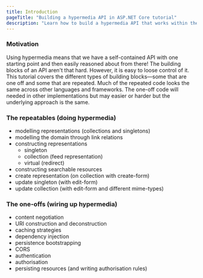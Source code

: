 ```yaml
---
title: Introduction
pageTitle: "Building a hypermedia API in ASP.NET Core tutorial"
description: "Learn how to build a hypermedia API that works within the constraints of REST"
---
```


### Motivation

Using hypermedia means that we have a self-contained API with one starting point and then easily reasoned about from there! The building blocks of an API aren't that hard. However, it is easy to loose control of it. This tutorial covers the different types of building blocks—some that are one off and some that are repeated. Much of the repeated code looks the same across other languages and frameworks. The one-off code will needed in other implementations but may easier or harder but the underlying approach is the same.

### The repeatables (doing hypermedia)

* modelling representations (collections and singletons)
* modelling the domain through link relations
* constructing representations
    * singleton
    * collection (feed representation)
    * virtual (redirect)
* constructing searchable resources
* create representation (on collection with create-form)
* update singleton (with edit-form)
* update collection (with edit-form and different mime-types)

### The one-offs (wiring up hypermedia)

* content negotiation
* URI construction and deconstruction
* caching strategies
* dependency injection
* persistence bootstrapping
* CORS
* authentication
* authorisation
* persisting resources (and writing authorisation rules)
